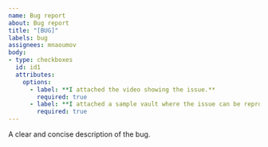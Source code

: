 ```yaml
---
name: Bug report
about: Bug report
title: "[BUG]"
labels: bug
assignees: mnaoumov
body:
- type: checkboxes
  id: id1
  attributes:
    options:
      - label: **I attached the video showing the issue.**
        required: true
      - label: **I attached a sample vault where the issue can be reproduced.**
        required: true
---
```


A clear and concise description of the bug.
